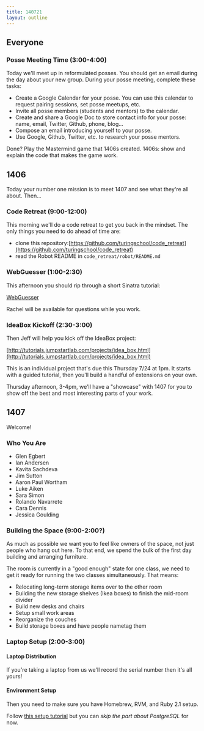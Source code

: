 ```yaml
---
title: 140721
layout: outline
---
```


## Everyone

### Posse Meeting Time (3:00-4:00)

Today we'll meet up in reformulated posses. You should get an email during
the day about your new group. During your posse meeting, complete these tasks:

* Create a Google Calendar for your posse. You can use this calendar to request
pairing sessions, set posse meetups, etc.
* Invite all posse members (students and mentors) to the calendar.
* Create and share a Google Doc to store contact info for your posse: name,
email, Twitter, Github, phone, blog...
* Compose an email introducing yourself to your posse.
* Use Google, Github, Twitter, etc. to research your posse mentors.

Done? Play the Mastermind game that 1406s created. 1406s: show and explain the
code that makes the game work.


## 1406

Today your number one mission is to meet 1407 and see what they're all about.
Then...

### Code Retreat (9:00-12:00)

This morning we'll do a code retreat to get you back in the mindset. The only
things you need to do ahead of time are:

* clone this repository:[https://github.com/turingschool/code_retreat](https://github.com/turingschool/code_retreat)
* read the Robot README in `code_retreat/robot/README.md`

### WebGuesser (1:00-2:30)

This afternoon you should rip through a short Sinatra tutorial:

[WebGuesser](http://tutorials.jumpstartlab.com/projects/web_guesser.html)

Rachel will be available for questions while you work.

### IdeaBox Kickoff (2:30-3:00)

Then Jeff will help you kick off the IdeaBox project:

[http://tutorials.jumpstartlab.com/projects/idea_box.html](http://tutorials.jumpstartlab.com/projects/idea_box.html)

This is an individual project that's due this Thursday 7/24 at 1pm. It starts
with a guided tutorial, then you'll build a handful of extensions on your own.

Thursday afternoon, 3-4pm, we'll have a "showcase" with 1407 for you to show
off the best and most interesting parts of your work.

## 1407

Welcome!

### Who You Are

* Glen Egbert
* Ian Andersen
* Kavita Sachdeva
* Jim Sutton
* Aaron Paul Wortham
* Luke Aiken
* Sara Simon
* Rolando Navarrete
* Cara Dennis
* Jessica Goulding

### Building the Space (9:00-2:00?)

As much as possible we want you to feel like owners of the space, not just
people who hang out here. To that end, we spend the bulk of the first day
building and arranging furniture.

The room is currently in a "good enough" state for one class, we need to get
it ready for running the two classes simultaneously. That means:

* Relocating long-term storage items over to the other room
* Building the new storage shelves (Ikea boxes) to finish the mid-room divider
* Build new desks and chairs
* Setup small work areas
* Reorganize the couches
* Build storage boxes and have people nametag them

### Laptop Setup (2:00-3:00)

#### Laptop Distribution

If you're taking a laptop from us we'll record the serial number then it's all
yours!

#### Environment Setup

Then you need to make sure you have Homebrew, RVM, and Ruby 2.1 setup.

Follow [this setup tutorial](http://tutorials.jumpstartlab.com/topics/environment/environment.html)
but you can *skip the part about PostgreSQL* for now.
